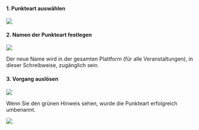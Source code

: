 <!--
 * @file page_admin_courseManagement_editExerciseType_de.md
 *
 * @author Till Uhlig <till.uhlig@student.uni-halle.de>
 * @date 2015
-->


#### 1. Punkteart auswählen

![](editExerciseTypeA.png)

#### 2. Namen der Punkteart festlegen

![](editExerciseTypeB.png)

Der neue Name wird in der gesamten Plattform (für alle Veranstaltungen), in dieser Schreibweise, zugänglich sein.

#### 3. Vorgang auslösen

![](editExerciseTypeC.png)

Wenn Sie den grünen Hinweis sehen, wurde die Punkteart erfolgreich umbenannt.

![](editExerciseTypeD.png)